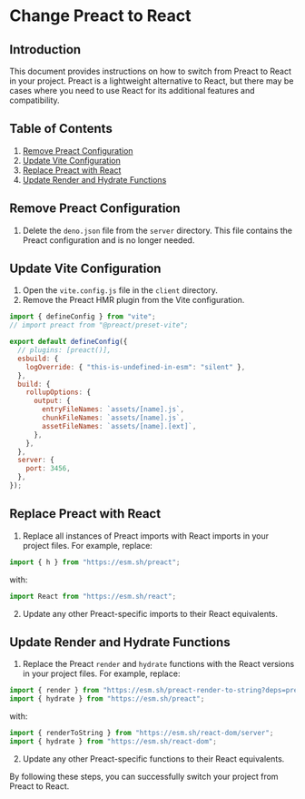 # Change Preact to React

## Introduction

This document provides instructions on how to switch from Preact to React in your project. Preact is a lightweight alternative to React, but there may be cases where you need to use React for its additional features and compatibility.

## Table of Contents

1. [Remove Preact Configuration](#remove-preact-configuration)
2. [Update Vite Configuration](#update-vite-configuration)
3. [Replace Preact with React](#replace-preact-with-react)
4. [Update Render and Hydrate Functions](#update-render-and-hydrate-functions)

## Remove Preact Configuration

1. Delete the `deno.json` file from the `server` directory. This file contains the Preact configuration and is no longer needed.

## Update Vite Configuration

1. Open the `vite.config.js` file in the `client` directory.
2. Remove the Preact HMR plugin from the Vite configuration.

```javascript
import { defineConfig } from "vite";
// import preact from "@preact/preset-vite";

export default defineConfig({
  // plugins: [preact()],
  esbuild: {
    logOverride: { "this-is-undefined-in-esm": "silent" },
  },
  build: {
    rollupOptions: {
      output: {
        entryFileNames: `assets/[name].js`,
        chunkFileNames: `assets/[name].js`,
        assetFileNames: `assets/[name].[ext]`,
      },
    },
  },
  server: {
    port: 3456,
  },
});
```

## Replace Preact with React

1. Replace all instances of Preact imports with React imports in your project files. For example, replace:

```javascript
import { h } from "https://esm.sh/preact";
```

with:

```javascript
import React from "https://esm.sh/react";
```

2. Update any other Preact-specific imports to their React equivalents.

## Update Render and Hydrate Functions

1. Replace the Preact `render` and `hydrate` functions with the React versions in your project files. For example, replace:

```javascript
import { render } from "https://esm.sh/preact-render-to-string?deps=preact";
import { hydrate } from "https://esm.sh/preact";
```

with:

```javascript
import { renderToString } from "https://esm.sh/react-dom/server";
import { hydrate } from "https://esm.sh/react-dom";
```

2. Update any other Preact-specific functions to their React equivalents.

By following these steps, you can successfully switch your project from Preact to React.
